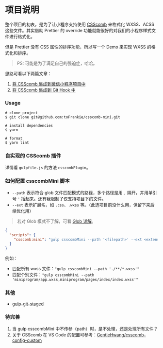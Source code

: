 # 项目说明

整个项目的初衷，是为了让小程序支持使用 [CSScomb](https://github.com/csscomb/csscomb.js) 来格式化 WXSS、ACSS 这些文件。其实借助 Prettier 的 override 功能就能很好的对我们的小程序样式文件进行格式化。

但是 Prettier 没有 CSS 属性的排序功能，所以写一个 Demo 来实现 WXSS 的格式化和排序。

> PS: 可能是为了满足自己的强迫症，哈哈。

思路可看以下两篇文章：

1. [将 CSScomb 集成到微信小程序项目中](https://www.jianshu.com/p/7c3ce9be7341)
2. [将 CSScomb 集成到 Git Hook 中](https://www.jianshu.com/p/734aeca6709c)

### Usage

```shell
# clone project
$ git clone git@github.com:toFrankie/csscomb-mini.git

# install dependencies
$ yarn

# format
$ yarn lint
```

### 自实现的 CSScomb 插件

详情看 `gulpfile.js` 的方法 `csscombPlugin`。

### 如何配置 csscombMini 脚本

- `--path` 表示符合 glob 文件匹配模式的路径，多个路径是用 `,` 隔开，并用单引号 `'` 括起来。还有我限制了仅支持项目下的文件。
- `--ext` 表示扩展名，如 `.css`、`.wxss` 等。（此选项目前没什么用，保留下来后续优化用）

> 若对 Glob 模式不了解，可看 [Glob 详解](https://www.gulpjs.com.cn/docs/getting-started/explaining-globs/#glob-详解)。

```json
{
  "scripts": {
    "csscomb:mini": "gulp csscombMini --path '<filepath>' --ext <extension>"
  }
}
```

例如：

- 匹配所有 wxss 文件：`"gulp csscombMini --path './**/*.wxss'"`
- 匹配个别文件：`"gulp csscombMini --path 'miniprogram/app.wxss,miniprogram/pages/index/index.wxss'"`

### 其他

- [gulp-git-staged](https://www.npmjs.com/package/gulp-git-staged)

### 待完善

1. 当 gulp csscombMini 中不传参（path）时，是不处理，还是处理所有文件？
2. 关于 CSScomb 在 VS Code 的配置可参考：[GentleHwang/csscomb-config-custom](https://github.com/GentleHwang/csscomb-config-custom)
